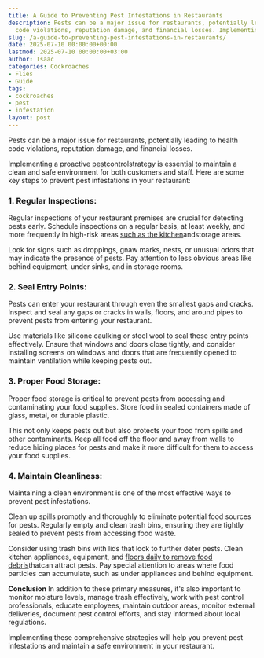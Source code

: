 ```yaml
---
title: A Guide to Preventing Pest Infestations in Restaurants
description: Pests can be a major issue for restaurants, potentially leading to health
  code violations, reputation damage, and financial losses. Implementing a proactive...
slug: /a-guide-to-preventing-pest-infestations-in-restaurants/
date: 2025-07-10 00:00:00+00:00
lastmod: 2025-07-10 00:00:00+03:00
author: Isaac
categories: Cockroaches
- Flies
- Guide
tags:
- cockroaches
- pest
- infestation
layout: post
---
```

Pests can be a major issue for restaurants, potentially leading to health code violations, reputation damage, and financial losses.

Implementing a proactive [pest](https://pestpolicy.com/affordable-pest-llc-review/)controlstrategy is essential to maintain a clean and safe environment for both customers and staff. Here are some key steps to prevent pest infestations in your restaurant:

###  **1. Regular Inspections:**

Regular inspections of your restaurant premises are crucial for detecting pests early. Schedule inspections on a regular basis, at least weekly, and more frequently in high-risk areas [such as the kitchen](https://pestpolicy.com/what-are-small-brown-insects-in-my-kitchen/)andstorage areas.

Look for signs such as droppings, gnaw marks, nests, or unusual odors that may indicate the presence of pests. Pay attention to less obvious areas like behind equipment, under sinks, and in storage rooms.

###  **2. Seal Entry Points:**

Pests can enter your restaurant through even the smallest gaps and cracks. Inspect and seal any gaps or cracks in walls, floors, and around pipes to prevent pests from entering your restaurant.

Use materials like silicone caulking or steel wool to seal these entry points effectively. Ensure that windows and doors close tightly, and consider installing screens on windows and doors that are frequently opened to maintain ventilation while keeping pests out.

###  **3. Proper Food Storage:**

Proper food storage is critical to prevent pests from accessing and contaminating your food supplies. Store food in sealed containers made of glass, metal, or durable plastic.

This not only keeps pests out but also protects your food from spills and other contaminants. Keep all food off the floor and away from walls to reduce hiding places for pests and make it more difficult for them to access your food supplies.

###  **4. Maintain Cleanliness:**

Maintaining a clean environment is one of the most effective ways to prevent pest infestations.

Clean up spills promptly and thoroughly to eliminate potential food sources for pests. Regularly empty and clean trash bins, ensuring they are tightly sealed to prevent pests from accessing food waste.

Consider using trash bins with lids that lock to further deter pests. Clean kitchen appliances, equipment, and [floors daily to remove food debris](https://pestpolicy.com/best-cordless-stick-vacuums/)thatcan attract pests. Pay special attention to areas where food particles can accumulate, such as under appliances and behind equipment.

**Conclusion** In addition to these primary measures, it's also important to monitor moisture levels, manage trash effectively, work with pest control professionals, educate employees, maintain outdoor areas, monitor external deliveries, document pest control efforts, and stay informed about local regulations.

Implementing these comprehensive strategies will help you prevent pest infestations and maintain a safe environment in your restaurant.